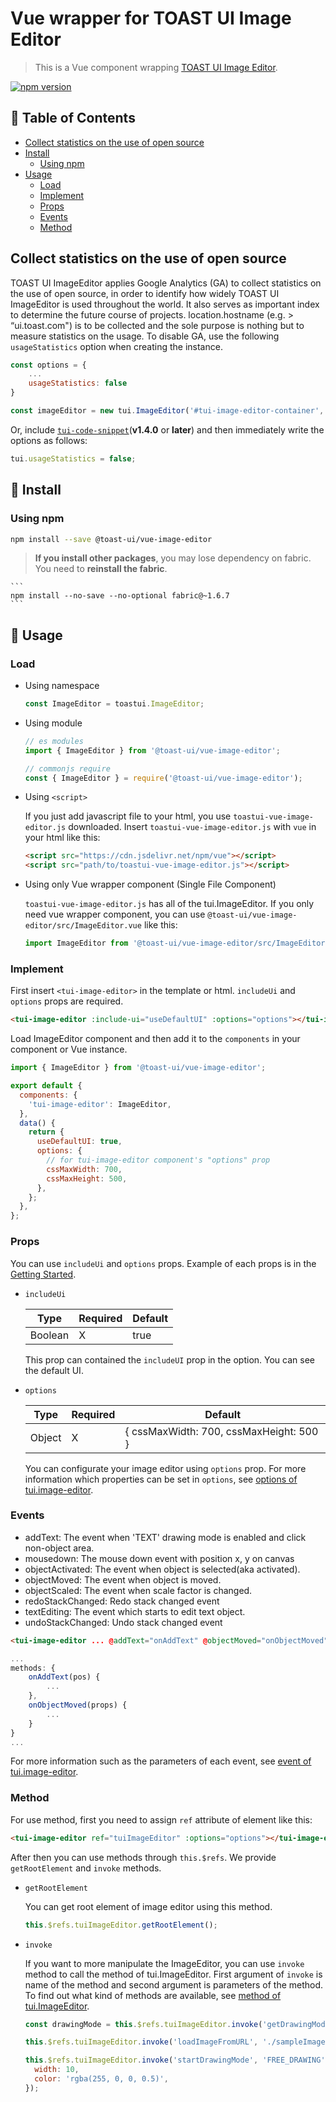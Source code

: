 # Vue wrapper for TOAST UI Image Editor

> This is a Vue component wrapping [TOAST UI Image Editor](https://github.com/nhn/tui.image-editor).

[![npm version](https://img.shields.io/npm/v/@toast-ui/vue-image-editor.svg)](https://www.npmjs.com/package/@toast-ui/vue-image-editor)

## 🚩 Table of Contents

- [Collect statistics on the use of open source](#collect-statistics-on-the-use-of-open-source)
- [Install](#-install)
  - [Using npm](#using-npm)
- [Usage](#-usage)
  - [Load](#load)
  - [Implement](#implement)
  - [Props](#props)
  - [Events](#events)
  - [Method](#method)

## Collect statistics on the use of open source

TOAST UI ImageEditor applies Google Analytics (GA) to collect statistics on the use of open source, in order to identify how widely TOAST UI ImageEditor is used throughout the world. It also serves as important index to determine the future course of projects. location.hostname (e.g. > “ui.toast.com") is to be collected and the sole purpose is nothing but to measure statistics on the usage. To disable GA, use the following `usageStatistics` option when creating the instance.

```js
const options = {
    ...
    usageStatistics: false
}

const imageEditor = new tui.ImageEditor('#tui-image-editor-container', options);
```

Or, include [`tui-code-snippet`](https://github.com/nhn/tui.code-snippet)(**v1.4.0** or **later**) and then immediately write the options as follows:

```js
tui.usageStatistics = false;
```

## 💾 Install

### Using npm

```sh
npm install --save @toast-ui/vue-image-editor
```

> **If you install other packages**, you may lose dependency on fabric. You need to **reinstall the fabric**.

    ```
    npm install --no-save --no-optional fabric@~1.6.7
    ```

## 🔡 Usage

### Load

- Using namespace

  ```js
  const ImageEditor = toastui.ImageEditor;
  ```

- Using module

  ```js
  // es modules
  import { ImageEditor } from '@toast-ui/vue-image-editor';

  // commonjs require
  const { ImageEditor } = require('@toast-ui/vue-image-editor');
  ```

- Using `<script>`

  If you just add javascript file to your html, you use `toastui-vue-image-editor.js` downloaded. Insert `toastui-vue-image-editor.js` with `vue` in your html like this:

  ```html
  <script src="https://cdn.jsdelivr.net/npm/vue"></script>
  <script src="path/to/toastui-vue-image-editor.js"></script>
  ```

- Using only Vue wrapper component (Single File Component)

  `toastui-vue-image-editor.js` has all of the tui.ImageEditor. If you only need vue wrapper component, you can use `@toast-ui/vue-image-editor/src/ImageEditor.vue` like this:

  ```js
  import ImageEditor from '@toast-ui/vue-image-editor/src/ImageEditor.vue';
  ```

### Implement

First insert `<tui-image-editor>` in the template or html. `includeUi` and `options` props are required.

```html
<tui-image-editor :include-ui="useDefaultUI" :options="options"></tui-image-editor>
```

Load ImageEditor component and then add it to the `components` in your component or Vue instance.

```js
import { ImageEditor } from '@toast-ui/vue-image-editor';

export default {
  components: {
    'tui-image-editor': ImageEditor,
  },
  data() {
    return {
      useDefaultUI: true,
      options: {
        // for tui-image-editor component's "options" prop
        cssMaxWidth: 700,
        cssMaxHeight: 500,
      },
    };
  },
};
```

### Props

You can use `includeUi` and `options` props. Example of each props is in the [Getting Started](./docs/Basic-Tutorial.md).

- `includeUi`

  | Type    | Required | Default |
  | ------- | -------- | ------- |
  | Boolean | X        | true    |

  This prop can contained the `includeUI` prop in the option. You can see the default UI.

- `options`

  | Type   | Required | Default                                 |
  | ------ | -------- | --------------------------------------- |
  | Object | X        | { cssMaxWidth: 700, cssMaxHeight: 500 } |

  You can configurate your image editor using `options` prop. For more information which properties can be set in `options`, see [options of tui.image-editor](https://nhn.github.io/tui.image-editor/latest/ImageEditor).

### Events

- addText: The event when 'TEXT' drawing mode is enabled and click non-object area.
- mousedown: The mouse down event with position x, y on canvas
- objectActivated: The event when object is selected(aka activated).
- objectMoved: The event when object is moved.
- objectScaled: The event when scale factor is changed.
- redoStackChanged: Redo stack changed event
- textEditing: The event which starts to edit text object.
- undoStackChanged: Undo stack changed event

```html
<tui-image-editor ... @addText="onAddText" @objectMoved="onObjectMoved"> </tui-image-editor>
```

```js
...
methods: {
    onAddText(pos) {
        ...
    },
    onObjectMoved(props) {
        ...
    }
}
...
```

For more information such as the parameters of each event, see [event of tui.image-editor](https://nhn.github.io/tui.image-editor/latest/ImageEditor#event-addText).

### Method

For use method, first you need to assign `ref` attribute of element like this:

```html
<tui-image-editor ref="tuiImageEditor" :options="options"></tui-image-editor>
```

After then you can use methods through `this.$refs`. We provide `getRootElement` and `invoke` methods.

- `getRootElement`

  You can get root element of image editor using this method.

  ```js
  this.$refs.tuiImageEditor.getRootElement();
  ```

- `invoke`

  If you want to more manipulate the ImageEditor, you can use `invoke` method to call the method of tui.ImageEditor. First argument of `invoke` is name of the method and second argument is parameters of the method. To find out what kind of methods are available, see [method of tui.ImageEditor](https://nhn.github.io/tui.image-editor/latest/ImageEditor).

  ```js
  const drawingMode = this.$refs.tuiImageEditor.invoke('getDrawingMode');

  this.$refs.tuiImageEditor.invoke('loadImageFromURL', './sampleImage.png', 'My sample image');

  this.$refs.tuiImageEditor.invoke('startDrawingMode', 'FREE_DRAWING', {
    width: 10,
    color: 'rgba(255, 0, 0, 0.5)',
  });
  ```

